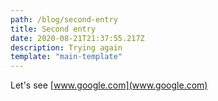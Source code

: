 ```yaml
---
path: /blog/second-entry
title: Second entry
date: 2020-08-21T21:37:55.217Z
description: Trying again
template: "main-template"
---
```

Let's see [www.google.com](www.google.com)